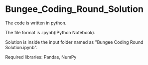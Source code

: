 # Bungee_Coding_Round_Solution

The code is written in python.

The file format is .ipynb(IPython Notebook).

Solution is inside the input folder named as "Bungee Coding Round Solution.ipynb".

Required libraries: Pandas, NumPy
